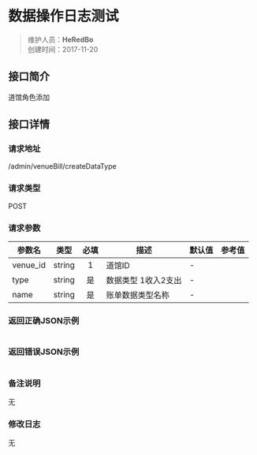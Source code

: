 # 数据操作日志测试
>维护人员：**HeRedBo**  
>创建时间：2017-11-20

## 接口简介
道馆角色添加

## 接口详情

### 请求地址
/admin/venueBill/createDataType

### 请求类型
POST


### 请求参数
| 参数名 | 类型 | 必填 | 描述 | 默认值 | 参考值 |
| --- | :---: | :---: | --- | --- | --- |
| venue_id  | string | 1 | 道馆ID | - |  |
| type  | string | 是 | 数据类型 1收入2支出 | - |  |
| name  | string | 是 | 账单数据类型名称 | - |  |



### 返回正确JSON示例
```javascript

```
### 返回错误JSON示例
```javascript

```

### 备注说明
无

### 修改日志
无
